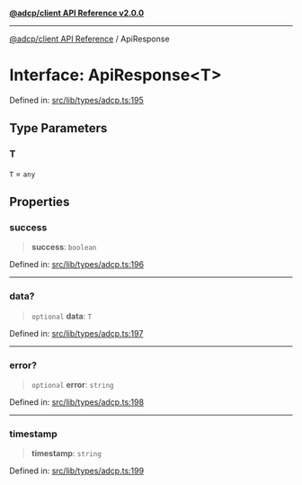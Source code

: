 [**@adcp/client API Reference v2.0.0**](../README.md)

***

[@adcp/client API Reference](../README.md) / ApiResponse

# Interface: ApiResponse\<T\>

Defined in: [src/lib/types/adcp.ts:195](https://github.com/adcontextprotocol/adcp-client/blob/add23254eadaef025ae9fbe49b40948f459b98ff/src/lib/types/adcp.ts#L195)

## Type Parameters

### T

`T` = `any`

## Properties

### success

> **success**: `boolean`

Defined in: [src/lib/types/adcp.ts:196](https://github.com/adcontextprotocol/adcp-client/blob/add23254eadaef025ae9fbe49b40948f459b98ff/src/lib/types/adcp.ts#L196)

***

### data?

> `optional` **data**: `T`

Defined in: [src/lib/types/adcp.ts:197](https://github.com/adcontextprotocol/adcp-client/blob/add23254eadaef025ae9fbe49b40948f459b98ff/src/lib/types/adcp.ts#L197)

***

### error?

> `optional` **error**: `string`

Defined in: [src/lib/types/adcp.ts:198](https://github.com/adcontextprotocol/adcp-client/blob/add23254eadaef025ae9fbe49b40948f459b98ff/src/lib/types/adcp.ts#L198)

***

### timestamp

> **timestamp**: `string`

Defined in: [src/lib/types/adcp.ts:199](https://github.com/adcontextprotocol/adcp-client/blob/add23254eadaef025ae9fbe49b40948f459b98ff/src/lib/types/adcp.ts#L199)
